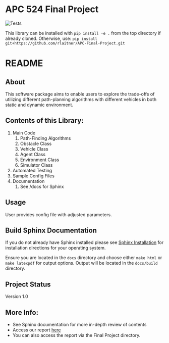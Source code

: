 # APC 524 Final Project

![Tests](https://github.com/rlaitner/APC-Final-Project/actions/workflows/tests.yml/badge.svg)

This library can be installed with
```pip install -e .```
from the top directory if already cloned. Otherwise, use: 
``` pip install git+https://github.com/rlaitner/APC-Final-Project.git ```



# README 

## About 

This software package aims to enable users to explore the trade-offs of utilizing
different path-planning algorithms with different vehicles in both static and
dynamic environment.

## Contents of this Library: 
1. Main Code
	1. Path-Finding Algorithms
	2. Obstacle Class
	3. Vehicle Class
	4. Agent Class
	5. Environment Class
	6. Simulator Class    
2. Automated Testing 
3. Sample Config Files 
4. Documentation 
	1. See /docs for Sphinx 

## Usage 
User provides config file with adjusted parameters. 

 
## Build Sphinx Documentation 
If you do not already have Sphinx installed please see [Sphinx Installation](https://www.sphinx-doc.org/en/master/usage/installation.html)
for installation directions for your operating system. 

Ensure you are located in the ``docs`` directory and choose either ``make html``
or ``make latexpdf`` for output options. Output will be located in the ``docs/build``
directory.   

## Project Status

Version 1.0

## More Info: 
- See Sphinx documentation for more in-depth review of contents
- Access our report [here](https://www.overleaf.com/read/nrsvyhfggrbr)
- You can also access the report via the Final Project directory. 

